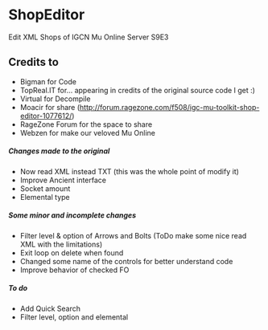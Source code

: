 # ShopEditor
Edit XML Shops of IGCN Mu Online Server S9E3

## Credits to

- Bigman for Code
- TopReal.IT for... appearing in credits of the original source code I get :)
- Virtual for Decompile
- Moacir for share (http://forum.ragezone.com/f508/igc-mu-toolkit-shop-editor-1077612/)
- RageZone Forum for the space to share
- Webzen for make our veloved Mu Online

##### Changes made to the original
- Now read XML instead TXT (this was the whole point of modify it)
- Improve Ancient interface
- Socket amount
- Elemental type

##### Some minor and incomplete changes
- Filter level & option of Arrows and Bolts (ToDo make some nice read XML with the limitations)
- Exit loop on delete when found
- Changed some name of the controls for better understand code
- Improve behavior of checked FO

##### To do
- Add Quick Search
- Filter level, option and elemental
